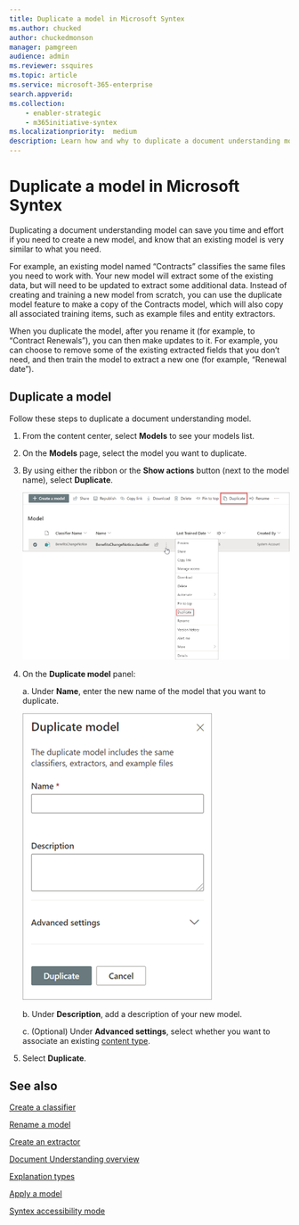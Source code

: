 ```yaml
---
title: Duplicate a model in Microsoft Syntex
ms.author: chucked
author: chuckedmonson
manager: pamgreen
audience: admin
ms.reviewer: ssquires
ms.topic: article
ms.service: microsoft-365-enterprise
search.appverid: 
ms.collection: 
    - enabler-strategic
    - m365initiative-syntex
ms.localizationpriority:  medium
description: Learn how and why to duplicate a document understanding model in Microsoft Syntex.
---
```


# Duplicate a model in Microsoft Syntex

Duplicating a document understanding model can save you time and effort if you need to create a new model, and know that an existing model is very similar to what you need.

For example, an existing model named “Contracts” classifies the same files you need to work with. Your new model will extract some of the existing data, but will need to be updated to extract some additional data. Instead of creating and training a new model from scratch, you can use the duplicate model feature to make a copy of the Contracts model, which will also copy all associated training items, such as example files and entity extractors.

When you duplicate the model, after you rename it (for example, to “Contract Renewals”), you can then make updates to it. For example, you can choose to remove some of the existing extracted fields that you don’t need, and then train the model to extract a new one (for example, “Renewal date”).

## Duplicate a model

Follow these steps to duplicate a document understanding model.

1. From the content center, select **Models** to see your models list.

2. On the **Models** page, select the model you want to duplicate.

3. By using either the ribbon or the **Show actions** button (next to the model name), select **Duplicate**.</br>

    ![Screenshot of the Models page showing a selected model with the Duplicate options highlighted.](../media/content-understanding/select-model-duplicate-both.png) </br>

4. On the **Duplicate model** panel:

   a. Under **Name**, enter the new name of the model that you want to duplicate.</br>

    ![Screenshot showing the Duplicate model panel.](../media/content-understanding/duplicate-model-panel.png) </br>

   b. Under **Description**, add a description of your new model.

   c. (Optional) Under **Advanced settings**, select whether you want to associate an existing [content type](/sharepoint/governance/content-type-and-workflow-planning#content-type-overview).

5. Select **Duplicate**.

## See also

[Create a classifier](create-a-classifier.md)

[Rename a model](rename-a-model.md)

[Create an extractor](create-an-extractor.md)

[Document Understanding overview](document-understanding-overview.md)

[Explanation types](explanation-types-overview.md)

[Apply a model](apply-a-model.md) 

[Syntex accessibility mode](accessibility-mode.md)